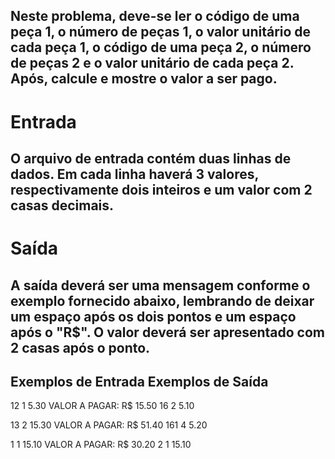 ## Neste problema, deve-se ler o código de uma peça 1, o número de peças 1, o valor unitário de cada peça 1, o código de uma peça 2, o número de peças 2 e o valor unitário de cada peça 2. Após, calcule e mostre o valor a ser pago.

# Entrada

## O arquivo de entrada contém duas linhas de dados. Em cada linha haverá 3 valores, respectivamente dois inteiros e um valor com 2 casas decimais.

# Saída

## A saída deverá ser uma mensagem conforme o exemplo fornecido abaixo, lembrando de deixar um espaço após os dois pontos e um espaço após o "R$". O valor deverá ser apresentado com 2 casas após o ponto.

## Exemplos de Entrada	 Exemplos de Saída

12 1 5.30                VALOR A PAGAR: R$ 15.50
16 2 5.10

13 2 15.30               VALOR A PAGAR: R$ 51.40
161 4 5.20

1 1 15.10                VALOR A PAGAR: R$ 30.20
2 1 15.10

